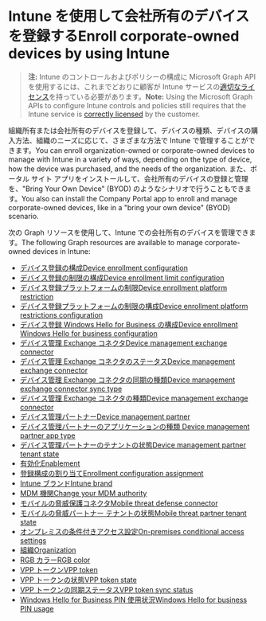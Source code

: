 # <a name="enroll-corporate-owned-devices-by-using-intune"></a><span data-ttu-id="3f38f-101">Intune を使用して会社所有のデバイスを登録する</span><span class="sxs-lookup"><span data-stu-id="3f38f-101">Enroll corporate-owned devices by using Intune</span></span>

> <span data-ttu-id="3f38f-102">**注:** Intune のコントロールおよびポリシーの構成に Microsoft Graph API を使用するには、これまでどおりに顧客が Intune サービスの[適切なライセンス](https://www.microsoft.com/en-us/cloud-platform/microsoft-intune-pricing)を持っている必要があります。</span><span class="sxs-lookup"><span data-stu-id="3f38f-102">**Note:** Using the Microsoft Graph APIs to configure Intune controls and policies still requires that the Intune service is [correctly licensed](https://www.microsoft.com/en-us/cloud-platform/microsoft-intune-pricing) by the customer.</span></span>

<span data-ttu-id="3f38f-103">組織所有または会社所有のデバイスを登録して、デバイスの種類、デバイスの購入方法、組織のニーズに応じて、さまざまな方法で Intune で管理することができます。</span><span class="sxs-lookup"><span data-stu-id="3f38f-103">You can enroll organization-owned or corporate-owned devices to manage with Intune in a variety of ways, depending on the type of device, how the device was purchased, and the needs of the organization.</span></span> <span data-ttu-id="3f38f-104">また、ポータル サイト アプリをインストールして、会社所有のデバイスの登録と管理を、"Bring Your Own Device" (BYOD) のようなシナリオで行うこともできます。</span><span class="sxs-lookup"><span data-stu-id="3f38f-104">You also can install the Company Portal app to enroll and manage corporate-owned devices, like in a "bring your own device" (BYOD) scenario.</span></span>

<span data-ttu-id="3f38f-105">次の Graph リソースを使用して、Intune での会社所有のデバイスを管理できます。</span><span class="sxs-lookup"><span data-stu-id="3f38f-105">The following Graph resources are available to manage corporate-owned devices in Intune:</span></span>

- [<span data-ttu-id="3f38f-106">デバイス登録の構成</span><span class="sxs-lookup"><span data-stu-id="3f38f-106">Device enrollment configuration</span></span>](intune_onboarding_deviceenrollmentconfiguration.md)
- [<span data-ttu-id="3f38f-107">デバイス登録の制限の構成</span><span class="sxs-lookup"><span data-stu-id="3f38f-107">Device enrollment limit configuration</span></span>](intune_onboarding_deviceenrollmentlimitconfiguration.md)
- [<span data-ttu-id="3f38f-108">デバイス登録プラットフォームの制限</span><span class="sxs-lookup"><span data-stu-id="3f38f-108">Device enrollment platform restriction</span></span>](intune_onboarding_deviceenrollmentplatformrestriction.md)
- [<span data-ttu-id="3f38f-109">デバイス登録プラットフォームの制限の構成</span><span class="sxs-lookup"><span data-stu-id="3f38f-109">Device enrollment platform restrictions configuration</span></span>](intune_onboarding_deviceenrollmentplatformrestrictionsconfiguration.md)
- [<span data-ttu-id="3f38f-110">デバイス登録 Windows Hello for Business の構成</span><span class="sxs-lookup"><span data-stu-id="3f38f-110">Device enrollment Windows Hello for business configuration</span></span>](intune_onboarding_deviceenrollmentwindowshelloforbusinessconfiguration.md)
- [<span data-ttu-id="3f38f-111">デバイス管理 Exchange コネクタ</span><span class="sxs-lookup"><span data-stu-id="3f38f-111">Device management exchange connector</span></span>](intune_onboarding_devicemanagementexchangeconnector.md)
- [<span data-ttu-id="3f38f-112">デバイス管理 Exchange コネクタのステータス</span><span class="sxs-lookup"><span data-stu-id="3f38f-112">Device management exchange connector</span></span>](intune_onboarding_devicemanagementexchangeconnectorstatus.md)
- [<span data-ttu-id="3f38f-113">デバイス管理 Exchange コネクタの同期の種類</span><span class="sxs-lookup"><span data-stu-id="3f38f-113">Device management exchange connector sync type</span></span>](intune_onboarding_devicemanagementexchangeconnectorsynctype.md)
- [<span data-ttu-id="3f38f-114">デバイス管理 Exchange コネクタの種類</span><span class="sxs-lookup"><span data-stu-id="3f38f-114">Device management exchange connector</span></span>](intune_onboarding_devicemanagementexchangeconnectortype.md)
- [<span data-ttu-id="3f38f-115">デバイス管理パートナー</span><span class="sxs-lookup"><span data-stu-id="3f38f-115">Device management partner</span></span>](intune_onboarding_devicemanagementpartner.md)
- [<span data-ttu-id="3f38f-116">デバイス管理パートナーのアプリケーションの種類
</span><span class="sxs-lookup"><span data-stu-id="3f38f-116">Device management partner app type</span></span>](intune_onboarding_devicemanagementpartnerapptype.md)
- [<span data-ttu-id="3f38f-117">デバイス管理パートナーのテナントの状態</span><span class="sxs-lookup"><span data-stu-id="3f38f-117">Device management partner tenant state</span></span>](intune_onboarding_devicemanagementpartnertenantstate.md)
- [<span data-ttu-id="3f38f-118">有効化</span><span class="sxs-lookup"><span data-stu-id="3f38f-118">Enablement</span></span>](intune_onboarding_enablement.md)
- [<span data-ttu-id="3f38f-119">登録構成の割り当て</span><span class="sxs-lookup"><span data-stu-id="3f38f-119">Enrollment configuration assignment</span></span>](intune_onboarding_enrollmentconfigurationassignment.md)
- [<span data-ttu-id="3f38f-120">Intune ブランド</span><span class="sxs-lookup"><span data-stu-id="3f38f-120">Intune brand</span></span>](intune_onboarding_intunebrand.md)
- [<span data-ttu-id="3f38f-121">MDM 機関</span><span class="sxs-lookup"><span data-stu-id="3f38f-121">Change your MDM authority</span></span>](intune_onboarding_mdmauthority.md)
- [<span data-ttu-id="3f38f-122">モバイルの脅威保護コネクタ</span><span class="sxs-lookup"><span data-stu-id="3f38f-122">Mobile threat defense connector</span></span>](intune_onboarding_mobilethreatdefenseconnector.md)
- [<span data-ttu-id="3f38f-123">モバイルの脅威パートナー テナントの状態</span><span class="sxs-lookup"><span data-stu-id="3f38f-123">Mobile threat partner tenant state</span></span>](intune_onboarding_mobilethreatpartnertenantstate.md)
- [<span data-ttu-id="3f38f-124">オンプレミスの条件付きアクセス設定</span><span class="sxs-lookup"><span data-stu-id="3f38f-124">On-premises conditional access settings</span></span>](intune_onboarding_onpremisesconditionalaccesssettings.md)
- [<span data-ttu-id="3f38f-125">組織</span><span class="sxs-lookup"><span data-stu-id="3f38f-125">Organization</span></span>](intune_onboarding_organization.md)
- [<span data-ttu-id="3f38f-126">RGB カラー</span><span class="sxs-lookup"><span data-stu-id="3f38f-126">RGB color</span></span>](intune_onboarding_rgbcolor.md)
- [<span data-ttu-id="3f38f-127">VPP トークン</span><span class="sxs-lookup"><span data-stu-id="3f38f-127">VPP token</span></span>](intune_onboarding_vpptoken.md)
- [<span data-ttu-id="3f38f-128">VPP トークンの状態</span><span class="sxs-lookup"><span data-stu-id="3f38f-128">VPP token state</span></span>](intune_onboarding_vpptokenstate.md)
- [<span data-ttu-id="3f38f-129">VPP トークンの同期ステータス</span><span class="sxs-lookup"><span data-stu-id="3f38f-129">VPP token sync status</span></span>](intune_onboarding_vpptokensyncstatus.md)
- [<span data-ttu-id="3f38f-130">Windows Hello for Business PIN 使用状況</span><span class="sxs-lookup"><span data-stu-id="3f38f-130">Windows Hello for business PIN usage</span></span>](intune_onboarding_windowshelloforbusinesspinusage.md)
